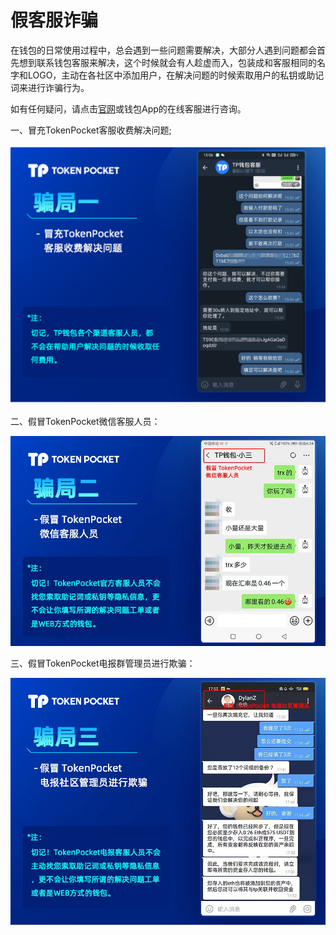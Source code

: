 # 假客服诈骗

在钱包的日常使用过程中，总会遇到一些问题需要解决，大部分人遇到问题都会首先想到联系钱包客服来解决，这个时候就会有人趁虚而入，包装成和客服相同的名字和LOGO，主动在各社区中添加用户，在解决问题的时候索取用户的私钥或助记词来进行诈骗行为。

如有任何疑问，请点击[官网](https://www.tokenpocket.pro/)或钱包App的在线客服进行咨询。

一、冒充TokenPocket客服收费解决问题;

![](<../../.gitbook/assets/Group 18919.png>)

二、假冒TokenPocket微信客服人员：

![](<../../.gitbook/assets/2 (25) (1).png>)

三、假冒TokenPocket电报群管理员进行欺骗：

![](<../../.gitbook/assets/3 (19) (1).png>)
